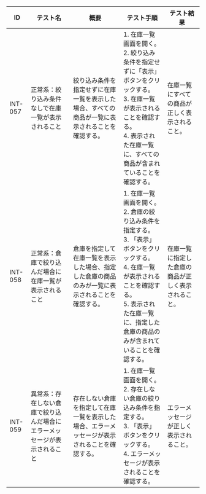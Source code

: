 | ID | テスト名 | 概要 | テスト手順 | テスト結果 |
|------|----------|--------|------------|------------|
| INT-057 | 正常系：絞り込み条件なしで在庫一覧が表示されること | 絞り込み条件を指定せずに在庫一覧を表示した場合、すべての商品が一覧に表示されることを確認する。 | 1. 在庫一覧画面を開く。<br>2. 絞り込み条件を指定せずに「表示」ボタンをクリックする。<br>3. 在庫一覧が表示されることを確認する。<br>4. 表示された在庫一覧に、すべての商品が含まれていることを確認する。 | 在庫一覧にすべての商品が正しく表示されること。 |
| INT-058 | 正常系：倉庫で絞り込んだ場合に在庫一覧が表示されること | 倉庫を指定して在庫一覧を表示した場合、指定した倉庫の商品のみが一覧に表示されることを確認する。 | 1. 在庫一覧画面を開く。<br>2. 倉庫の絞り込み条件を指定する。<br>3. 「表示」ボタンをクリックする。<br>4. 在庫一覧が表示されることを確認する。<br>5. 表示された在庫一覧に、指定した倉庫の商品のみが含まれていることを確認する。 | 在庫一覧に指定した倉庫の商品が正しく表示されること。 |
| INT-059 | 異常系：存在しない倉庫で絞り込んだ場合にエラーメッセージが表示されること | 存在しない倉庫を指定して在庫一覧を表示した場合、エラーメッセージが表示されることを確認する。 | 1. 在庫一覧画面を開く。<br>2. 存在しない倉庫の絞り込み条件を指定する。<br>3. 「表示」ボタンをクリックする。<br>4. エラーメッセージが表示されることを確認する。 | エラーメッセージが正しく表示されること。 | 